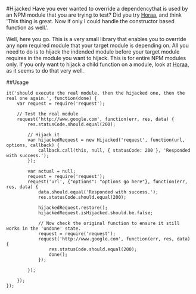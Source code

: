 #Hijacked
Have you ever wanted to override a dependencythat is used by an NPM module that you are trying to test? Did you try <a href='https://github.com/arunoda/horaa'>Horaa</a>, and think 'This thing is great. Now if only I could handle the constructor based function as well.'.

Well, here you go. This is a very small library that enables you to override any npm required module that your target module is depending on. All you need to do is to hijack the indended module before your target module requires in the module you want to hijack. This is for entire NPM modules only. If you only want to hijack a child function on a module, look at  <a href='https://github.com/arunoda/horaa'>Horaa</a>, as it seems to do that very well.

##Usage

```
it('should execute the real module, then the hijacked one, then the real one again.', function(done) {
	var request = require('request');

	// Test the real module
	request('http://www.google.com', function(err, res, data) {
		res.statusCode.should.equal(200);

		// Hijack it
		var hijackedRequest = new Hijacked('request', function(url, options, callback) {
			callback.call(this, null, { statusCode: 200 }, 'Responded with success.');
		});

		var actual = null;
		request = require('request');
		request('url', {"options": "options go here"}, function(err, res, data) {
			data.should.equal('Responded with success.');
			res.statusCode.should.equal(200);

			hijackedRequest.restore();
			hijackedRequest.isHijacked.should.be.false;

			// Now check the original function to ensure it still works in the 'undone' state.
			request = require('request');
			request('http://www.google.com', function(err, res, data) {
				res.statusCode.should.equal(200);
				done();
			});

		});

	});
});
```